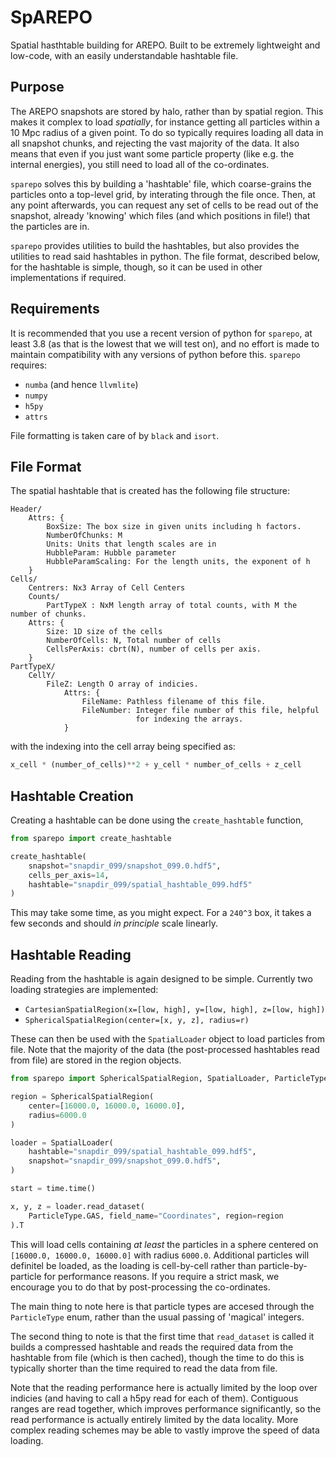 SpAREPO
=======

Spatial hasthtable building for AREPO. Built to be extremely lightweight
and low-code, with an easily understandable hashtable file.

Purpose
-------

The AREPO snapshots are stored by halo, rather than by spatial region. This
makes it complex to load _spatially_, for instance getting all particles within a
10 Mpc radius of a given point. To do so typically requires loading all data in all
snapshot chunks, and rejecting the vast majority of the data. It also means that
even if you just want some particle property (like e.g. the internal energies), you
still need to load all of the co-ordinates.

`sparepo` solves this by building a 'hashtable' file, which coarse-grains the
particles onto a top-level grid, by interating through the file once. Then, at
any point afterwards, you can request any set of cells to be read out
of the snapshot, already 'knowing' which files (and which positions in file!)
that the particles are in.

`sparepo` provides utilities to build the hashtables, but also provides the
utilities to read said hashtables in python. The file format, described below,
for the hashtable is simple, though, so it can be used in other
implementations if required.

Requirements
------------

It is recommended that you use a recent version of python for `sparepo`,
at least 3.8 (as that is the lowest that we will test on), and no effort is
made to maintain compatibility with any versions of python before this.
`sparepo` requires:

+ `numba` (and hence `llvmlite`)
+ `numpy`
+ `h5py`
+ `attrs`

File formatting is taken care of by `black` and `isort`.

File Format
-----------

The spatial hashtable that is created has the following file
structure:

```
Header/
    Attrs: {
        BoxSize: The box size in given units including h factors.
        NumberOfChunks: M
        Units: Units that length scales are in
        HubbleParam: Hubble parameter
        HubbleParamScaling: For the length units, the exponent of h
    }
Cells/
    Centrers: Nx3 Array of Cell Centers
    Counts/
        PartTypeX : NxM length array of total counts, with M the number of chunks.
    Attrs: {
        Size: 1D size of the cells
        NumberOfCells: N, Total number of cells
        CellsPerAxis: cbrt(N), number of cells per axis.
    }
PartTypeX/
    CellY/
        FileZ: Length O array of indicies.
            Attrs: {
                FileName: Pathless filename of this file.
                FileNumber: Integer file number of this file, helpful
                            for indexing the arrays.
            }
```

with the indexing into the cell array being specified as:

```python
x_cell * (number_of_cells)**2 + y_cell * number_of_cells + z_cell
```


Hashtable Creation
------------------

Creating a hashtable can be done using the `create_hashtable` function,

```python
from sparepo import create_hashtable

create_hashtable(
    snapshot="snapdir_099/snapshot_099.0.hdf5",
    cells_per_axis=14,
    hashtable="snapdir_099/spatial_hashtable_099.hdf5"
)
```
This may take some time, as you might expect. For a `240^3` box, it takes
a few seconds and should _in principle_ scale linearly.


Hashtable Reading
-----------------

Reading from the hashtable is again designed to be simple. Currently
two loading strategies are implemented:

+ `CartesianSpatialRegion(x=[low, high], y=[low, high], z=[low, high])`
+ `SphericalSpatialRegion(center=[x, y, z], radius=r)`

These can then be used with the `SpatialLoader` object to load particles
from file. Note that the majority of the data (the post-processed
hashtables read from file) are stored in the region objects.

```python
from sparepo import SphericalSpatialRegion, SpatialLoader, ParticleType

region = SphericalSpatialRegion(
    center=[16000.0, 16000.0, 16000.0],
    radius=6000.0
)

loader = SpatialLoader(
    hashtable="snapdir_099/spatial_hashtable_099.hdf5",
    snapshot="snapdir_099/snapshot_099.0.hdf5",
)

start = time.time()

x, y, z = loader.read_dataset(
    ParticleType.GAS, field_name="Coordinates", region=region
).T


```

This will load cells containing _at least_ the particles in a sphere
centered on `[16000.0, 16000.0, 16000.0]` with radius `6000.0`. Additional
particles will definitel be loaded, as the loading is cell-by-cell rather
than particle-by-particle for performance reasons. If you require a strict
mask, we encourage you to do that by post-processing the co-ordinates.

The main thing to note here is that particle types are accesed through
the `ParticleType` enum, rather than the usual passing of 'magical'
integers.

The second thing to note is that the first time that `read_dataset` is
called it builds a compressed hashtable and reads the required data
from the hashtable from file (which is then cached), though the time
to do this is typically shorter than the time required to read the
data from file.

Note that the reading performance here is actually limited by the
loop over indicies (and having to call a h5py read for each of them).
Contiguous ranges are read together, which improves performance
significantly, so the read performance is actually entirely limited
by the data locality. More complex reading schemes may be able
to vastly improve the speed of data loading.
